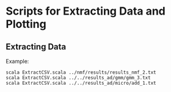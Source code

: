 Scripts for Extracting Data and Plotting 
===

Extracting Data
---
Example:
```
scala ExtractCSV.scala ../nmf/results/results_nmf_2.txt 
scala ExtractCSV.scala ../../results_ad/gmm/gmm_3.txt
scala ExtractCSV.scala ../../results_ad/micro/add_1.txt 
```